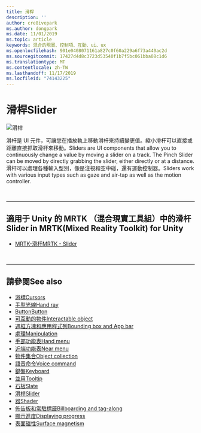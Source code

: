 ```yaml
---
title: 滑桿
description: ''
author: cre8ivepark
ms.author: dongpark
ms.date: 11/01/2019
ms.topic: article
keywords: 混合的現實、控制項、互動、ui、ux
ms.openlocfilehash: 901e0408071161a827c0f60a229a6f73a440ac2d
ms.sourcegitcommit: 17427d4d8c3723d53540f1b7f5bc061bba08c1d6
ms.translationtype: MT
ms.contentlocale: zh-TW
ms.lasthandoff: 11/17/2019
ms.locfileid: "74143225"
---
```

# <a name="slider"></a><span data-ttu-id="f6b9c-103">滑桿</span><span class="sxs-lookup"><span data-stu-id="f6b9c-103">Slider</span></span>

![滑桿](images/UX/UX_Hero_Slider.jpg)

<span data-ttu-id="f6b9c-105">滑杆是 UI 元件，可讓您在播放軌上移動滑杆來持續變更值。縮小滑杆可以直接或距離直接抓取滑杆來移動。</span><span class="sxs-lookup"><span data-stu-id="f6b9c-105">Sliders are UI components that allow you to continuously change a value by moving a slider on a track. The Pinch Slider can be moved by directly grabbing the slider, either directly or at a distance.</span></span> <span data-ttu-id="f6b9c-106">滑杆可以處理各種輸入型別，像是注視和空中碰，還有運動控制器。</span><span class="sxs-lookup"><span data-stu-id="f6b9c-106">Sliders work with various input types such as gaze and air-tap as well as the motion controller.</span></span>

<br>

---

## <a name="slider-in-mrtkmixed-reality-toolkit-for-unity"></a><span data-ttu-id="f6b9c-107">適用于 Unity 的 MRTK （混合現實工具組）中的滑杆</span><span class="sxs-lookup"><span data-stu-id="f6b9c-107">Slider in MRTK(Mixed Reality Toolkit) for Unity</span></span>

* [<span data-ttu-id="f6b9c-108">MRTK-滑杆</span><span class="sxs-lookup"><span data-stu-id="f6b9c-108">MRTK - Slider</span></span>](https://microsoft.github.io/MixedRealityToolkit-Unity/Documentation/README_Sliders.html)

<br>

---

## <a name="see-also"></a><span data-ttu-id="f6b9c-109">請參閱</span><span class="sxs-lookup"><span data-stu-id="f6b9c-109">See also</span></span>

* [<span data-ttu-id="f6b9c-110">游標</span><span class="sxs-lookup"><span data-stu-id="f6b9c-110">Cursors</span></span>](cursors.md)
* [<span data-ttu-id="f6b9c-111">手型光線</span><span class="sxs-lookup"><span data-stu-id="f6b9c-111">Hand ray</span></span>](point-and-commit.md)
* [<span data-ttu-id="f6b9c-112">Button</span><span class="sxs-lookup"><span data-stu-id="f6b9c-112">Button</span></span>](button.md)
* [<span data-ttu-id="f6b9c-113">可互動的物件</span><span class="sxs-lookup"><span data-stu-id="f6b9c-113">Interactable object</span></span>](interactable-object.md)
* [<span data-ttu-id="f6b9c-114">週框方塊和應用程式列</span><span class="sxs-lookup"><span data-stu-id="f6b9c-114">Bounding box and App bar</span></span>](app-bar-and-bounding-box.md)
* [<span data-ttu-id="f6b9c-115">處理</span><span class="sxs-lookup"><span data-stu-id="f6b9c-115">Manipulation</span></span>](direct-manipulation.md)
* [<span data-ttu-id="f6b9c-116">手部功能表</span><span class="sxs-lookup"><span data-stu-id="f6b9c-116">Hand menu</span></span>](hand-menu.md)
* [<span data-ttu-id="f6b9c-117">近端功能表</span><span class="sxs-lookup"><span data-stu-id="f6b9c-117">Near menu</span></span>](near-menu.md)
* [<span data-ttu-id="f6b9c-118">物件集合</span><span class="sxs-lookup"><span data-stu-id="f6b9c-118">Object collection</span></span>](object-collection.md)
* [<span data-ttu-id="f6b9c-119">語音命令</span><span class="sxs-lookup"><span data-stu-id="f6b9c-119">Voice command</span></span>](voice-input.md)
* [<span data-ttu-id="f6b9c-120">鍵盤</span><span class="sxs-lookup"><span data-stu-id="f6b9c-120">Keyboard</span></span>](keyboard.md)
* [<span data-ttu-id="f6b9c-121">並用</span><span class="sxs-lookup"><span data-stu-id="f6b9c-121">Tooltip</span></span>](tooltip.md)
* [<span data-ttu-id="f6b9c-122">石板</span><span class="sxs-lookup"><span data-stu-id="f6b9c-122">Slate</span></span>](slate.md)
* [<span data-ttu-id="f6b9c-123">滑桿</span><span class="sxs-lookup"><span data-stu-id="f6b9c-123">Slider</span></span>](slider.md)
* [<span data-ttu-id="f6b9c-124">器</span><span class="sxs-lookup"><span data-stu-id="f6b9c-124">Shader</span></span>](shader.md)
* [<span data-ttu-id="f6b9c-125">佈告板和常駐標籤</span><span class="sxs-lookup"><span data-stu-id="f6b9c-125">Billboarding and tag-along</span></span>](billboarding-and-tag-along.md)
* [<span data-ttu-id="f6b9c-126">顯示進度</span><span class="sxs-lookup"><span data-stu-id="f6b9c-126">Displaying progress</span></span>](progress.md)
* [<span data-ttu-id="f6b9c-127">表面磁性</span><span class="sxs-lookup"><span data-stu-id="f6b9c-127">Surface magnetism</span></span>](surface-magnetism.md)
